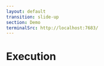```yaml
---
layout: default
transition: slide-up
section: Demo
terminalSrc: http://localhost:7683/
---
```


# Execution

<TtydFrame
class="mt-8 max-w-186 h-103"
:src="$frontmatter.terminalSrc"
/>
